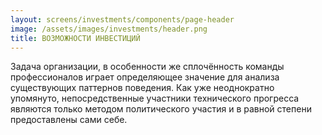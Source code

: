 ```yaml
---
layout: screens/investments/components/page-header
image: /assets/images/investments/header.png
title: ВОЗМОЖНОСТИ ИНВЕСТИЦИЙ
---
```


Задача организации, в особенности же сплочённость команды профессионалов играет определяющее значение для анализа существующих паттернов поведения. Как уже неоднократно упомянуто, непосредственные участники технического прогресса являются только методом политического участия и в равной степени предоставлены сами себе.
